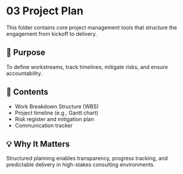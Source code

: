 # 03 Project Plan

This folder contains core project management tools that structure the engagement from kickoff to delivery.

## 📌 Purpose
To define workstreams, track timelines, mitigate risks, and ensure accountability.

## 📄 Contents
- Work Breakdown Structure (WBS)
- Project timeline (e.g., Gantt chart)
- Risk register and mitigation plan
- Communication tracker

## 💡 Why It Matters
Structured planning enables transparency, progress tracking, and predictable delivery in high-stakes consulting environments.
